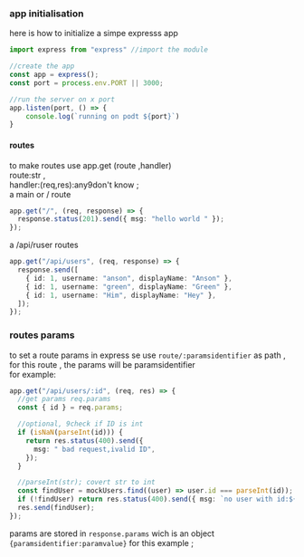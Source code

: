 ### app initialisation

here is how to initialize a simpe expresss app

```ts
import express from "express" //import the module

//create the app
const app = express();
const port = process.env.PORT || 3000;

//run the server on x port
app.listen(port, () => {
    console.log(`running on podt ${port}`)
}

```

#### routes

to make routes
use app.get (route ,handler)  
route:str ,  
handler:(req,res):any9don't know ;  
a main or / route

```ts
app.get("/", (req, response) => {
  response.status(201).send({ msg: "hello world " });
});
```

a /api/ruser routes

```ts
app.get("/api/users", (req, response) => {
  response.send([
    { id: 1, username: "anson", displayName: "Anson" },
    { id: 1, username: "green", displayName: "Green" },
    { id: 1, username: "Him", displayName: "Hey" },
  ]);
});
```

### routes params

to set a route params in express se use `route/:paramsidentifier` as path ,
for this route , the params will be paramsidentifier  
for example:

```ts
app.get("/api/users/:id", (req, res) => {
  //get params req.params
  const { id } = req.params;

  //optional, 9check if ID is int
  if (isNaN(parseInt(id))) {
    return res.status(400).send({
      msg: " bad request,ivalid ID",
    });
  }

  //parseInt(str); covert str to int
  const findUser = mockUsers.find((user) => user.id === parseInt(id));
  if (!findUser) return res.status(400).send({ msg: `no user with id:${id}` });
  res.send(findUser);
});
```

params are stored in `response.params` wich is an object `{paramsidentifier:paramvalue}` for this example ;
